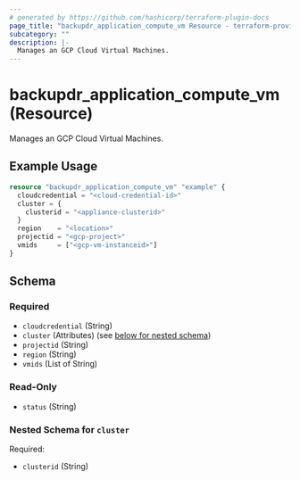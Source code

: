 ```yaml
---
# generated by https://github.com/hashicorp/terraform-plugin-docs
page_title: "backupdr_application_compute_vm Resource - terraform-provider-backupdr"
subcategory: ""
description: |-
  Manages an GCP Cloud Virtual Machines.
---
```


# backupdr_application_compute_vm (Resource)

Manages an GCP Cloud Virtual Machines.

## Example Usage

```terraform
resource "backupdr_application_compute_vm" "example" {
  cloudcredential = "<cloud-credential-id>"
  cluster = {
    clusterid = "<appliance-clusterid>"
  }
  region    = "<location>"
  projectid = "<gcp-project>"
  vmids     = ["<gcp-vm-instanceid>"]
}
```

<!-- schema generated by tfplugindocs -->
## Schema

### Required

- `cloudcredential` (String)
- `cluster` (Attributes) (see [below for nested schema](#nestedatt--cluster))
- `projectid` (String)
- `region` (String)
- `vmids` (List of String)

### Read-Only

- `status` (String)

<a id="nestedatt--cluster"></a>
### Nested Schema for `cluster`

Required:

- `clusterid` (String)
